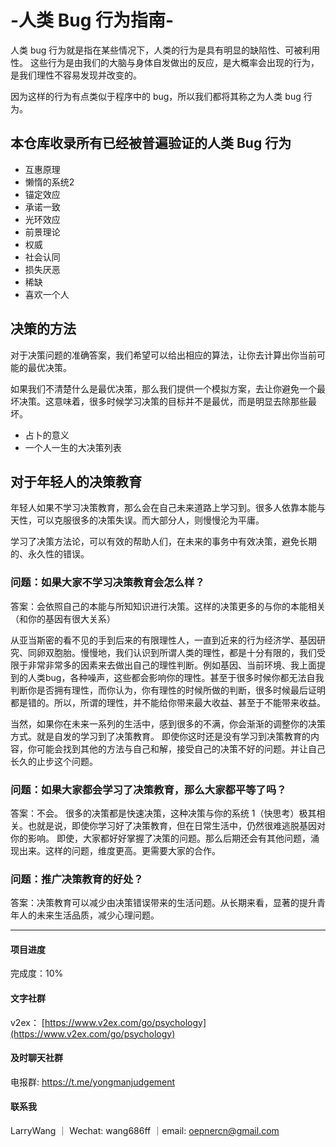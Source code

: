 # -人类 Bug 行为指南-

人类 bug 行为就是指在某些情况下，人类的行为是具有明显的缺陷性、可被利用性。
这些行为是由我们的大脑与身体自发做出的反应，是大概率会出现的行为，是我们理性不容易发现并改变的。

因为这样的行为有点类似于程序中的 bug，所以我们都将其称之为人类 bug 行为。

## 本仓库收录所有已经被普遍验证的人类 Bug 行为

* 互惠原理
* 懒惰的系统2
* 锚定效应
* 承诺一致
* 光环效应
* 前景理论
* 权威
* 社会认同
* 损失厌恶
* 稀缺
* 喜欢一个人

## 决策的方法

对于决策问题的准确答案，我们希望可以给出相应的算法，让你去计算出你当前可能的最优决策。

如果我们不清楚什么是最优决策，那么我们提供一个模拟方案，去让你避免一个最坏决策。这意味着，很多时候学习决策的目标并不是最优，而是明显去除那些最坏。

* 占卜的意义
* 一个人一生的大决策列表

## 对于年轻人的决策教育

年轻人如果不学习决策教育，那么会在自己未来道路上学习到。很多人依靠本能与天性，可以克服很多的决策失误。而大部分人，则慢慢沦为平庸。

学习了决策方法论，可以有效的帮助人们，在未来的事务中有效决策，避免长期的、永久性的错误。

### 问题：如果大家不学习决策教育会怎么样？

答案：会依照自己的本能与所知知识进行决策。这样的决策更多的与你的本能相关（和你的基因有很大关系）

从亚当斯密的看不见的手到后来的有限理性人，一直到近来的行为经济学、基因研究、同卵双胞胎。慢慢地，我们认识到所谓人类的理性，都是十分有限的，我们受限于非常非常多的因素来去做出自己的理性判断。例如基因、当前环境、我上面提到的人类bug，各种噪声，这些都会影响你的理性。甚至于很多时候你都无法自我判断你是否拥有理性，而你认为，你有理性的时候所做的判断，很多时候最后证明都是错的。所以，所谓的理性，并不能给你带来最大收益、甚至于不能带来收益。

当然，如果你在未来一系列的生活中，感到很多的不满，你会渐渐的调整你的决策方式。就是自发的学习到了决策教育。
即使你这时还是没有学习到决策教育的内容，你可能会找到其他的方法与自己和解，接受自己的决策不好的问题。并让自己长久的止步这个问题。

### 问题：如果大家都会学习了决策教育，那么大家都平等了吗？

答案：不会。 很多的决策都是快速决策，这种决策与你的系统 1（快思考）极其相关。也就是说，即使你学习好了决策教育，但在日常生活中，仍然很难逃脱基因对你的影响。
即使，大家都好好掌握了决策的问题。那么后期还会有其他问题，涌现出来。这样的问题，维度更高。更需要大家的合作。

### 问题：推广决策教育的好处？

答案：决策教育可以减少由决策错误带来的生活问题。从长期来看，显著的提升青年人的未来生活品质，减少心理问题。

---

#### 项目进度

完成度：10%

#### 文字社群

v2ex： [https://www.v2ex.com/go/psychology](https://www.v2ex.com/go/psychology)

#### 及时聊天社群

电报群: <https://t.me/yongmanjudgement>

#### 联系我

LarryWang ｜ Wechat: wang686ff ｜email: oepnercn@gmail.com
